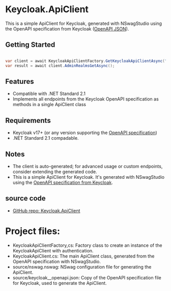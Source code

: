 # Keycloak.ApiClient
This is a simple ApiClient for Keycloak, generated with NSwagStudio using the OpenAPI specification from Keycloak ([OpenAPI JSON](https://www.keycloak.org/docs-api/latest/rest-api/openapi.json)).

## Getting Started
```csharp

var client = await KeycloakApiClientFactory.GetKeycloakApiClientAsync("https://MyKeycloakInst.com", "username", "password");
var result = await client.AdminRealmsGetAsync();

```

## Features
- Compatible with .NET Standard 2.1
- Implements all endpoints from the Keycloak OpenAPI specification as methods in a single ApiClient class

## Requirements

- Keycloak v17+ (or any version supporting the [OpenAPI specification](https://www.keycloak.org/docs-api/latest/rest-api/openapi.json))
- .NET Standard 2.1 compadable.


## Notes
- The client is auto-generated; for advanced usage or custom endpoints, consider extending the generated code.
- This is a simple ApiClient for Keycloak. It's generated with NSwagStudio using the [OpenAPI specification from Keycloak](https://www.keycloak.org/docs-api/latest/rest-api/openapi.json).

## source code
- [GitHub repo: Keycloak.ApiClient](https://github.com/AlexanderBraum/PublicKeycloakApiClient)

# Project files:
- KeycloakApiClientFactory,cs: Factory class to create an instance of the KeycloakApiClient with authentication.
- KeycloakApiClient.cs: The main ApiClient class, generated from the OpenAPI specification with NSwagStudio.
- source/nswag.nswag: NSwag configuration file for generating the ApiClient.
- source/keycloak__openapi.json: Copy of the OpenAPI specification file for Keycloak, used to generate the ApiClient.